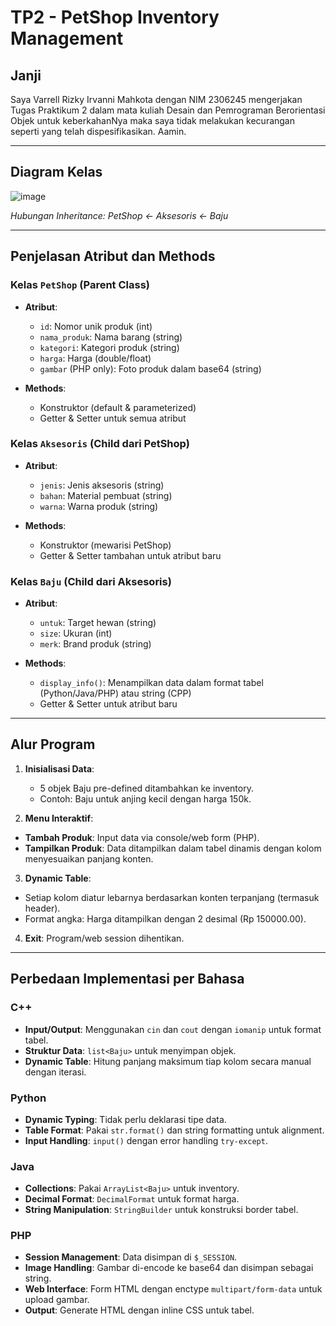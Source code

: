 # TP2 - PetShop Inventory Management

## Janji
Saya Varrell Rizky Irvanni Mahkota dengan NIM 2306245 mengerjakan Tugas Praktikum 2 dalam mata kuliah Desain dan Pemrograman Berorientasi Objek untuk keberkahanNya maka saya tidak melakukan kecurangan seperti yang telah dispesifikasikan. Aamin.

---

## Diagram Kelas
![image](https://github.com/user-attachments/assets/091ea30b-4740-41fb-a5e6-ebea3d8c37d3)


*Hubungan Inheritance: PetShop ← Aksesoris ← Baju*

---

## Penjelasan Atribut dan Methods

### Kelas `PetShop` (Parent Class)
- **Atribut**:
  - `id`: Nomor unik produk (int)
  - `nama_produk`: Nama barang (string)
  - `kategori`: Kategori produk (string)
  - `harga`: Harga (double/float)
  - `gambar` (PHP only): Foto produk dalam base64 (string)

- **Methods**:
  - Konstruktor (default & parameterized)
  - Getter & Setter untuk semua atribut

### Kelas `Aksesoris` (Child dari PetShop)
- **Atribut**:
  - `jenis`: Jenis aksesoris (string)
  - `bahan`: Material pembuat (string)
  - `warna`: Warna produk (string)

- **Methods**:
  - Konstruktor (mewarisi PetShop)
  - Getter & Setter tambahan untuk atribut baru

### Kelas `Baju` (Child dari Aksesoris)
- **Atribut**:
  - `untuk`: Target hewan (string)
  - `size`: Ukuran (int)
  - `merk`: Brand produk (string)

- **Methods**:
  - `display_info()`: Menampilkan data dalam format tabel (Python/Java/PHP) atau string (CPP)
  - Getter & Setter untuk atribut baru

---

## Alur Program
1. **Inisialisasi Data**:
   - 5 objek Baju pre-defined ditambahkan ke inventory.
   - Contoh: Baju untuk anjing kecil dengan harga 150k.

2. **Menu Interaktif**:
- **Tambah Produk**: Input data via console/web form (PHP).
- **Tampilkan Produk**: Data ditampilkan dalam tabel dinamis dengan kolom menyesuaikan panjang konten.

3. **Dynamic Table**:
- Setiap kolom diatur lebarnya berdasarkan konten terpanjang (termasuk header).
- Format angka: Harga ditampilkan dengan 2 desimal (Rp 150000.00).

4. **Exit**: Program/web session dihentikan.

---

## Perbedaan Implementasi per Bahasa

### C++
- **Input/Output**: Menggunakan `cin` dan `cout` dengan `iomanip` untuk format tabel.
- **Struktur Data**: `list<Baju>` untuk menyimpan objek.
- **Dynamic Table**: Hitung panjang maksimum tiap kolom secara manual dengan iterasi.

### Python
- **Dynamic Typing**: Tidak perlu deklarasi tipe data.
- **Table Format**: Pakai `str.format()` dan string formatting untuk alignment.
- **Input Handling**: `input()` dengan error handling `try-except`.

### Java
- **Collections**: Pakai `ArrayList<Baju>` untuk inventory.
- **Decimal Format**: `DecimalFormat` untuk format harga.
- **String Manipulation**: `StringBuilder` untuk konstruksi border tabel.

### PHP
- **Session Management**: Data disimpan di `$_SESSION`.
- **Image Handling**: Gambar di-encode ke base64 dan disimpan sebagai string.
- **Web Interface**: Form HTML dengan enctype `multipart/form-data` untuk upload gambar.
- **Output**: Generate HTML dengan inline CSS untuk tabel.

